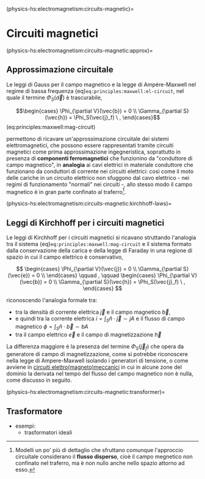(physics-hs:electromagnetism:circuits-magnetic)=
# Circuiti magnetici

(physics-hs:electromagnetism:circuits-magnetic:approx)=
## Approssimazione circuitale

Le leggi di Gauss per il campo magnetico e la legge di Ampére-Maxwell nel regime di bassa frequenza {eq}`eq:principles:maxwell:el-circuit`, nel quale il termine $\dot{\Phi}_S(\vec{d})$ è trascurabile,

$$\begin{cases}
  \Phi_{\partial V}(\vec{b}) = 0 \\
  \Gamma_{\partial S}(\vec{h}) = \Phi_S(\vec{j}_f) \ ,
\end{cases}$$ (eq:principles:maxwell:mag-circuit)

permettono di ricavare un'approssimazione circuitale dei sistemi elettromagnetici, che possono essere rappresentati tramite circuiti magnetici come prima approssimazione ingegneristica, soprattutto in presenza di **componenti ferromagnetici** che funzionino da "conduttore di campo magnetico", in **analogia** ai cavi elettrici in materiale conduttore che funzionano da conduttori di corrente nei circuiti elettrici: così come il moto delle cariche in un circuito elettrico non sfuggono dal cavo elettrico - nei regimi di funzionamento "normali" nei circuiti -, allo stesso modo il campo magnetico è in gran parte confinato al traferro[^dispersed-flux].

[^dispersed-flux]: Modelli un po' più di dettaglio che sfruttano comunque l'approccio circuitale considerano il **flusso disperso**, cioè il campo megnetico non confinato nel traferro, ma è non nullo anche nello spazio attorno ad esso.

(physics-hs:electromagnetism:circuits-magnetic:kirchhoff-laws)=
## Leggi di Kirchhoff per i circuiti magnetici
Le leggi di Kirchhoff per i circuiti magnetici si ricavano struttando l'analogia tra il sistema {eq}`eq:principles:maxwell:mag-circuit` e il sistema formato dalla conservazione della carica e della legge di Faraday in una regione di spazio in cui il campo elettrico è conservativo,

$$
\begin{cases}
  \Phi_{\partial V}(\vec{j}) = 0 \\
  \Gamma_{\partial S}(\vec{e}) = 0 \\
\end{cases}
\qquad , \qquad
\begin{cases}
  \Phi_{\partial V}(\vec{b}) = 0 \\
  \Gamma_{\partial S}(\vec{h}) = \Phi_S(\vec{j}_f) \ ,
\end{cases}
$$

riconoscendo l'analogia formale tra:
- tra la densità di corrente elettrica $\vec{j}$ e il campo magnetico $\vec{b}$,
- e quindi tra la corrente elettrica $i = \int_S \hat{n} \cdot \vec{j} \sim j A$ e il flusso di campo magnetico $\phi = \int_{S} \hat{n} \cdot \vec{b} \sim b A$
- tra il campo elettrico $\vec{e}$ e il campo di magnetizzazione $\vec{h}$

La differenza maggiore è la presenza del termine $\Phi_S(\vec{j}_f)$ che opera da generatore di campo di magnetizzazione, come si potrebbe riconoscere nella legge di Ampere-Maxwell isolando i generatori di tensione, o come avviene in [circuiti elettro(magneto)meccanici](physics-hs:electromagnetism:electric-machines) in cui in alcune zone del dominio la derivata nel tempo del flusso del campo magnetico non è nulla, come discusso in seguito.

<!--
- dalle leggi fisiche alle leggi di Kirchhoff per i circuiti magnetici, ipotesi (validità e non-validità dell'approccio circuitale)
-->

(physics-hs:electromagnetism:circuits-magnetic:transformer)=
## Trasformatore
- esempi:
  - trasformatori ideali
